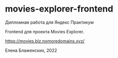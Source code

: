 # movies-explorer-frontend

Дипломная работа для Яндекс Практикум

Frontend для проекта Movies Explorer.

https://movies.blz.nomoredomains.xyz/

Елена Блаженских, 2022